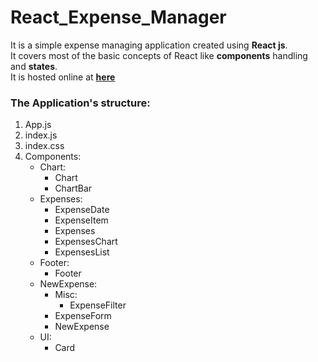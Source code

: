 # React_Expense_Manager

It is a simple expense managing application created using **React js**.<br>
It covers most of the basic concepts of React like **components** handling and **states**.<br>
It is hosted online at **[here](https://cavinkumaran-m.github.io/React_Expense_Manager/)**

### The Application's structure:
1. App.js
2. index.js
3. index.css
4. Components:
   - Chart:
     - Chart
     - ChartBar
   - Expenses:
     - ExpenseDate
     - ExpenseItem
     - Expenses
     - ExpensesChart
     - ExpensesList
   - Footer: 
     - Footer
   - NewExpense:
     - Misc:
       - ExpenseFilter
     - ExpenseForm
     - NewExpense
   - UI:
     - Card

